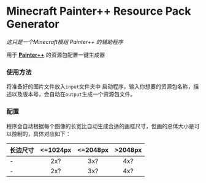 # Minecraft Painter++ Resource Pack Generator 
*这只是一个Minecraft模组 Painter++ 的辅助程序*

用于 **[Painter++](https://www.curseforge.com/minecraft/mc-mods/paintings)** 的资源包配置一键生成器

### 使用方法

将准备好的图片文件放入`input`文件夹中
启动程序，输入你想要的资源包名称，描述以及版本号，会自动在`output`生成一个资源包文件。

### 配置
程序会自动根据每个图像的长宽比自动生成合适的画框尺寸，但画的总体大小是可以控制的，具体对应如下：

| 长边尺寸 | <=1024px | <=2048px | >2048px
|-| :-: | :-: | :-: |
|-| 2x? | 3x? | 4x? |
|-| 2x? | 3x? | 4x? |
